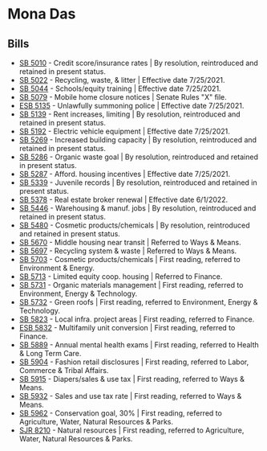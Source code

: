 # Mona Das
## Bills
* [SB 5010](/bill/2021-22/sb/5010/) - Credit score/insurance rates | By resolution, reintroduced and retained in present status.
* [SB 5022](/bill/2021-22/sb/5022/) - Recycling, waste, & litter | Effective date 7/25/2021.
* [SB 5044](/bill/2021-22/sb/5044/) - Schools/equity training | Effective date 7/25/2021.
* [SB 5079](/bill/2021-22/sb/5079/) - Mobile home closure notices | Senate Rules "X" file.
* [ESB 5135](/bill/2021-22/esb/5135/) - Unlawfully summoning police | Effective date 7/25/2021.
* [SB 5139](/bill/2021-22/sb/5139/) - Rent increases, limiting | By resolution, reintroduced and retained in present status.
* [SB 5192](/bill/2021-22/sb/5192/) - Electric vehicle equipment | Effective date 7/25/2021.
* [SB 5269](/bill/2021-22/sb/5269/) - Increased building capacity | By resolution, reintroduced and retained in present status.
* [SB 5286](/bill/2021-22/sb/5286/) - Organic waste goal | By resolution, reintroduced and retained in present status.
* [SB 5287](/bill/2021-22/sb/5287/) - Afford. housing incentives | Effective date 7/25/2021.
* [SB 5339](/bill/2021-22/sb/5339/) - Juvenile records | By resolution, reintroduced and retained in present status.
* [SB 5378](/bill/2021-22/sb/5378/) - Real estate broker renewal | Effective date 6/1/2022.
* [SB 5446](/bill/2021-22/sb/5446/) - Warehousing & manuf. jobs | By resolution, reintroduced and retained in present status.
* [SB 5480](/bill/2021-22/sb/5480/) - Cosmetic products/chemicals | By resolution, reintroduced and retained in present status.
* [SB 5670](/bill/2021-22/sb/5670/) - Middle housing near transit | Referred to Ways & Means.
* [SB 5697](/bill/2021-22/sb/5697/) - Recycling system & waste | Referred to Ways & Means.
* [SB 5703](/bill/2021-22/sb/5703/) - Cosmetic products/chemicals | First reading, referred to Environment & Energy.
* [SB 5713](/bill/2021-22/sb/5713/) - Limited equity coop. housing | Referred to Finance.
* [SB 5731](/bill/2021-22/sb/5731/) - Organic materials management | First reading, referred to Environment, Energy & Technology.
* [SB 5732](/bill/2021-22/sb/5732/) - Green roofs | First reading, referred to Environment, Energy & Technology.
* [SB 5823](/bill/2021-22/sb/5823/) - Local infra. project areas | First reading, referred to Finance.
* [ESB 5832](/bill/2021-22/esb/5832/) - Multifamily unit conversion | First reading, referred to Finance.
* [SB 5889](/bill/2021-22/sb/5889/) - Annual mental health exams | First reading, referred to Health & Long Term Care.
* [SB 5904](/bill/2021-22/sb/5904/) - Fashion retail disclosures | First reading, referred to Labor, Commerce & Tribal Affairs.
* [SB 5915](/bill/2021-22/sb/5915/) - Diapers/sales & use tax | First reading, referred to Ways & Means.
* [SB 5932](/bill/2021-22/sb/5932/) - Sales and use tax rate | First reading, referred to Ways & Means.
* [SB 5962](/bill/2021-22/sb/5962/) - Conservation goal, 30% | First reading, referred to Agriculture, Water, Natural Resources & Parks.
* [SJR 8210](/bill/2021-22/sjr/8210/) - Natural resources | First reading, referred to Agriculture, Water, Natural Resources & Parks.

